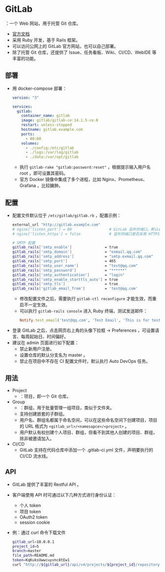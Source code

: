 # GitLab

：一个 Web 网站，用于托管 Git 仓库。
- [官方文档](https://docs.gitlab.com/ee/)
- 采用 Ruby 开发，基于 Rails 框架。
- 可以访问公网上的 GitLab 官方网站，也可以自己部署。
- 除了托管 Git 仓库，还提供了 Issue、任务看板、Wiki、CI/CD、WebIDE 等丰富的功能。

## 部署

- 用 docker-compose 部署：
  ```yml
  version: "3"

  services:
    gitlab:
      container_name: gitlab
      image: gitlab/gitlab-ce:14.1.5-ce.0
      restart: unless-stopped
      hostname: gitlab.example.com
      ports:
        - 80:80
      volumes:
        - ./config:/etc/gitlab
        - ./logs:/var/log/gitlab
        - ./data:/var/opt/gitlab
  ```
  - 执行 `gitlab-rake "gitlab:password:reset"` ，根据提示输入用户名 root ，即可设置其密码。
  - 官方 Docker 镜像中集成了多个进程，比如 Nginx、Prometheus、Grafana ，比较臃肿。

## 配置

- 配置文件默认位于 `/etc/gitlab/gitlab.rb` ，配置示例：
  ```sh
  external_url "http://gitlab.example.com"
  # nginx['listen_port'] = 80                 # GitLab 监听的端口。默认会根据 external_url 选择监听的端口、协议
  # nginx['listen_https'] = false             # 监听的端口是否采用 HTTPS 协议

  # SMTP 配置
  gitlab_rails['smtp_enable']               = true
  gitlab_rails['smtp_domain']               = "exmail.qq.com"
  gitlab_rails['smtp_address']              = "smtp.exmail.qq.com"
  gitlab_rails['smtp_port']                 = 465
  gitlab_rails['smtp_user_name']            = "test@qq.com"
  gitlab_rails['smtp_password']             = "******"
  gitlab_rails['smtp_authentication']       = "login"
  gitlab_rails['smtp_enable_starttls_auto'] = true
  gitlab_rails['smtp_tls']                  = true
  gitlab_rails['gitlab_email_from']         = 'test@qq.com'
  ```
  - 修改配置文件之后，需要执行 `gitlab-ctl reconfigure` 才能生效，而重启不一定生效。
  - 可以执行 `gitlab-rails console` 进入 Ruby 终端，测试发送邮件：
    ```ruby
    Notify.test_email('test@qq.com', 'Test Email', 'This is for test.').deliver_now
    ```
- 登录 GitLab 之后，点击网页右上角的头像下拉框 -> Preferences ，可设置语言、每周起始日、时间偏好。
- 建议在 admin 页面进行如下配置：
  - 禁止新用户注册。
  - 设置仓库的默认分支名为 master 。
  - 禁止在项目中不存在 CI 配置文件时，默认执行 Auto DevOps 任务。

## 用法

- Project
  - ：项目，即一个 Git 仓库。
- Group
  - ：群组，用于批量管理一组项目，类似于文件夹。
  - 支持创建嵌套的子群组。
  - 用户名、群组名都属于命名空间，可以在这些命名空间下创建项目，项目的 URL 格式为 `<gitlab_url>/<namesapce>/<project>` 。
  - 用户默认有权创建个人项目、群组，但看不到其他人创建的项目、群组，除非被邀请加入。
- CI/CD
  - GitLab 支持在代码仓库中添加一个 .gitlab-ci.yml 文件，声明要执行的 CI/CD 流水线。

## API

- GitLab 提供了丰富的 Restful API 。
- 客户端使用 API 时可通过以下几种方式进行身份认证：
  - 个人 token
  - 项目 token
  - OAuth2 token
  - session cookie

- 例：通过 curl 命令下载文件
  ```sh
  gitlab_url=10.0.0.1
  project_id=5
  branch=master
  file_path=README.md
  token=KqKuksUwwcuyvnc8tEw1
  curl "http://${gitlab_url}/api/v4/projects/${project_id}/repository/files/${file_path}/raw?ref=${branch}&private_token=${token}"
  ```
